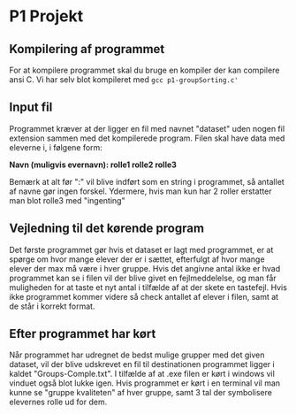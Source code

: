 # P1 Projekt
## Kompilering af programmet 
For at kompilere programmet skal du bruge en kompiler der kan compilere ansi C. 
Vi har selv blot kompileret med
`gcc p1-groupSorting.c'`

## Input fil
Programmet kræver at der ligger en fil med navnet "dataset" uden nogen fil extension sammen med det kompilerede program.
Filen skal have data med eleverne i, i følgene form: 

**Navn (muligvis evernavn): rolle1 rolle2 rolle3**

Bemærk at alt før ":" vil blive indført som en string i programmet, så antallet af navne gør ingen forskel.
Ydermere, hvis man kun har 2 roller erstatter man blot rolle3 med "ingenting"

## Vejledning til det kørende program
Det første programmet gør hvis et dataset er lagt med programmet, er at spørge om hvor mange elever der er i sættet, efterfulgt af hvor mange elever der max må være i hver gruppe.
Hvis det angivne antal ikke er hvad programmet kan se i filen vil der blive givet en fejlmeddelelse, og man får muligheden for at taste et nyt antal i tilfælde af at der skete en tastefejl. 
Hvis ikke programmet kommer videre så check antallet af elever i filen, samt at de står i korrekt format.

## Efter programmet har kørt
Når programmet har udregnet de bedst mulige grupper med det given dataset, vil der blive udskrevet en fil til destinationen programmet ligger i kaldet "Groups-Comple.txt".
I tilfælde af at .exe filen er kørt i windows vil vinduet også blot lukke igen.
Hvis programmet er kørt i en terminal vil man kunne se "gruppe kvaliteten" af hver gruppe, samt 3 tal der symbolisere elevernes rolle ud for dem.
